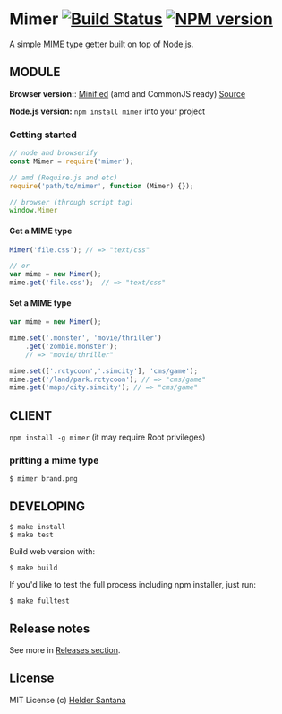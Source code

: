 Mimer [![Build Status](https://secure.travis-ci.org/data-uri/mimer.png?branch=master)](http://travis-ci.org/data-uri/mimer) [![NPM version](https://badge.fury.io/js/mimer.png)](http://badge.fury.io/js/mimer)
=========

A simple [MIME][mime] type getter built on top of [Node.js][nodejs].

MODULE
---------

**Browser version:**: [Minified][browserminified] (amd and CommonJS ready) [Source][browsersource]

**Node.js version:** `npm install mimer` into your project


### Getting started
```js
// node and browserify
const Mimer = require('mimer');

// amd (Require.js and etc)
require('path/to/mimer', function (Mimer) {});

// browser (through script tag)
window.Mimer
```

#### Get a MIME type
```js
Mimer('file.css'); // => "text/css"

// or
var mime = new Mimer();
mime.get('file.css');  // => "text/css"
```

#### Set a MIME type
```js
var mime = new Mimer();

mime.set('.monster', 'movie/thriller')
	.get('zombie.monster');
	// => "movie/thriller"

mime.set(['.rctycoon','.simcity'], 'cms/game');
mime.get('/land/park.rctycoon'); // => "cms/game"
mime.get('maps/city.simcity'); // => "cms/game"
```

CLIENT
---------

`npm install -g mimer` (it may require Root privileges)

### pritting a mime type
```CLI
$ mimer brand.png
```

DEVELOPING
----------

```CLI
$ make install
$ make test
```

Build web version with:

```CLI
$ make build
```

If you'd like to test the full process including npm installer, just run:

```CLI
$ make fulltest
```




<extoc></extoc>

## Release notes

See more in [Releases section](https://github.com/data-uri/mimer/releases).

## License

MIT License
(c) [Helder Santana](http://heldr.com)

[nodejs]: http://nodejs.org/download
[bower]: http://bower.io
[mime]: http://en.wikipedia.org/wiki/MIME
[browserminified]: https://raw.github.com/heldr/mimer/master/dist/mimer.min.js
[browsersource]: https://raw.github.com/heldr/mimer/master/dist/mimer.js